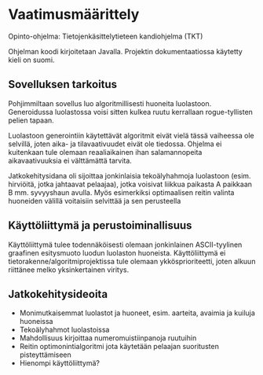 # Vaatimusmäärittely

Opinto-ohjelma: Tietojenkäsittelytieteen kandiohjelma (TKT)

Ohjelman koodi kirjoitetaan Javalla. Projektin dokumentaatiossa käytetty kieli on suomi. 

## Sovelluksen tarkoitus

Pohjimmiltaan sovellus luo algoritmillisesti huoneita luolastoon. Generoidussa luolastossa voisi sitten kulkea ruutu kerrallaan rogue-tyllisten pelien tapaan.

Luolastoon generointiin käytettävät algoritmit eivät vielä tässä vaiheessa ole selvillä, joten aika- ja tilavaativuudet eivät ole tiedossa. Ohjelma ei kuitenkaan tule olemaan reaaliaikainen ihan salamannopeita aikavaativuuksia ei välttämättä tarvita. 

Jatkokehitysidana oli sijoittaa jonkinlaisia tekoälyhahmoja luolastoon (esim. hirviöitä, jotka jahtaavat pelaajaa), jotka voisivat liikkua paikasta A paikkaan B mm. syvyyshaun avulla. Myös esimerkiksi optimaalisen reitin valinta huoneiden välillä voitaisiin selvittää ja sen perusteella 

## Käyttöliittymä ja perustoiminallisuus

Käyttöliittymä tulee todennäköisesti olemaan jonkinlainen ASCII-tyylinen graafinen esitysmuoto luodun luolaston huoneista. Käyttöliittymä ei tietorakenne/algoritmiprojektissa tule olemaan ykkösprioriteetti, joten alkuun riittänee melko yksinkertainen viritys. 

## Jatkokehitysideoita

- Monimutkaisemmat luolastot ja huoneet, esim. aarteita, avaimia ja kuiluja huoneissa
- Tekoälyhahmot luolastoissa
- Mahdollisuus kirjoittaa numeromuistiinpanoja ruutuihin
- Reitin optimonintialgoritmi jota käytetään pelaajan suoritusten pisteyttämiseen
- Hienompi käyttöliittymä? 
